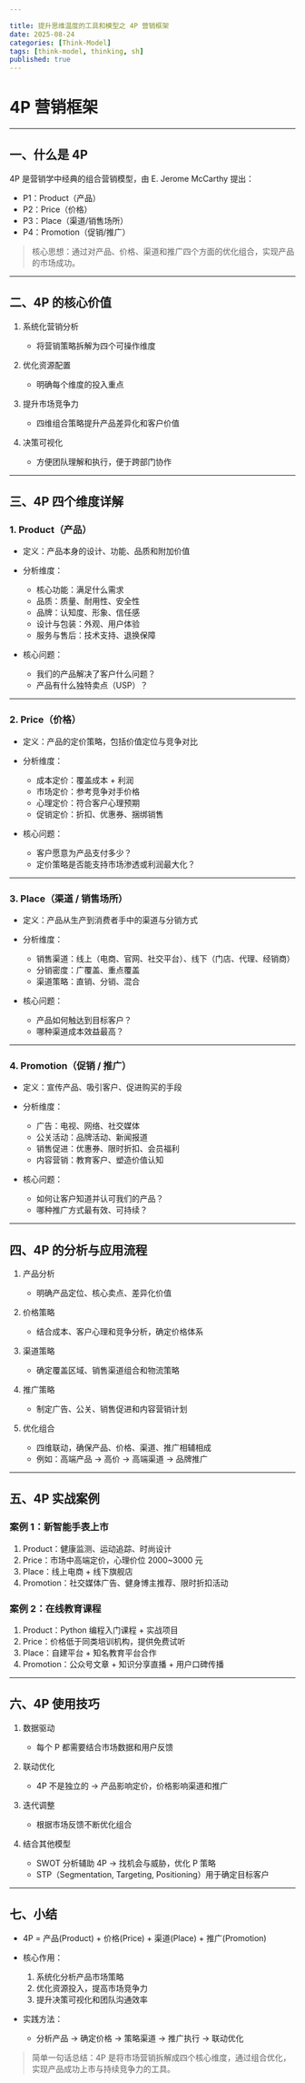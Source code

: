 ```yaml
---

title: 提升思维温度的工具和模型之 4P 营销框架
date: 2025-08-24
categories: [Think-Model]
tags: [think-model, thinking, sh]
published: true
---
```


# 4P 营销框架

---

## 一、什么是 4P

4P 是营销学中经典的组合营销模型，由 E. Jerome McCarthy 提出：

* P1：Product（产品）
* P2：Price（价格）
* P3：Place（渠道/销售场所）
* P4：Promotion（促销/推广）

> 核心思想：通过对产品、价格、渠道和推广四个方面的优化组合，实现产品的市场成功。

---

## 二、4P 的核心价值

1. 系统化营销分析

   * 将营销策略拆解为四个可操作维度
2. 优化资源配置

   * 明确每个维度的投入重点
3. 提升市场竞争力

   * 四维组合策略提升产品差异化和客户价值
4. 决策可视化

   * 方便团队理解和执行，便于跨部门协作

---

## 三、4P 四个维度详解

### 1. Product（产品）

* 定义：产品本身的设计、功能、品质和附加价值
* 分析维度：

  * 核心功能：满足什么需求
  * 品质：质量、耐用性、安全性
  * 品牌：认知度、形象、信任感
  * 设计与包装：外观、用户体验
  * 服务与售后：技术支持、退换保障
* 核心问题：

  * 我们的产品解决了客户什么问题？
  * 产品有什么独特卖点（USP）？

---

### 2. Price（价格）

* 定义：产品的定价策略，包括价值定位与竞争对比
* 分析维度：

  * 成本定价：覆盖成本 + 利润
  * 市场定价：参考竞争对手价格
  * 心理定价：符合客户心理预期
  * 促销定价：折扣、优惠券、捆绑销售
* 核心问题：

  * 客户愿意为产品支付多少？
  * 定价策略是否能支持市场渗透或利润最大化？

---

### 3. Place（渠道 / 销售场所）

* 定义：产品从生产到消费者手中的渠道与分销方式
* 分析维度：

  * 销售渠道：线上（电商、官网、社交平台）、线下（门店、代理、经销商）
  * 分销密度：广覆盖、重点覆盖
  * 渠道策略：直销、分销、混合
* 核心问题：

  * 产品如何触达到目标客户？
  * 哪种渠道成本效益最高？

---

### 4. Promotion（促销 / 推广）

* 定义：宣传产品、吸引客户、促进购买的手段
* 分析维度：

  * 广告：电视、网络、社交媒体
  * 公关活动：品牌活动、新闻报道
  * 销售促进：优惠券、限时折扣、会员福利
  * 内容营销：教育客户、塑造价值认知
* 核心问题：

  * 如何让客户知道并认可我们的产品？
  * 哪种推广方式最有效、可持续？

---

## 四、4P 的分析与应用流程

1. 产品分析

   * 明确产品定位、核心卖点、差异化价值
2. 价格策略

   * 结合成本、客户心理和竞争分析，确定价格体系
3. 渠道策略

   * 确定覆盖区域、销售渠道组合和物流策略
4. 推广策略

   * 制定广告、公关、销售促进和内容营销计划
5. 优化组合

   * 四维联动，确保产品、价格、渠道、推广相辅相成
   * 例如：高端产品 → 高价 → 高端渠道 → 品牌推广

---

## 五、4P 实战案例

### 案例 1：新智能手表上市

1. Product：健康监测、运动追踪、时尚设计
2. Price：市场中高端定价，心理价位 2000\~3000 元
3. Place：线上电商 + 线下旗舰店
4. Promotion：社交媒体广告、健身博主推荐、限时折扣活动

### 案例 2：在线教育课程

1. Product：Python 编程入门课程 + 实战项目
2. Price：价格低于同类培训机构，提供免费试听
3. Place：自建平台 + 知名教育平台合作
4. Promotion：公众号文章 + 知识分享直播 + 用户口碑传播

---

## 六、4P 使用技巧

1. 数据驱动

   * 每个 P 都需要结合市场数据和用户反馈
2. 联动优化

   * 4P 不是独立的 → 产品影响定价，价格影响渠道和推广
3. 迭代调整

   * 根据市场反馈不断优化组合
4. 结合其他模型

   * SWOT 分析辅助 4P → 找机会与威胁，优化 P 策略
   * STP（Segmentation, Targeting, Positioning）用于确定目标客户

---

## 七、小结

* 4P = 产品(Product) + 价格(Price) + 渠道(Place) + 推广(Promotion)
* 核心作用：

  1. 系统化分析产品市场策略
  2. 优化资源投入，提高市场竞争力
  3. 提升决策可视化和团队沟通效率
* 实践方法：

  * 分析产品 → 确定价格 → 策略渠道 → 推广执行 → 联动优化

> 简单一句话总结：4P 是将市场营销拆解成四个核心维度，通过组合优化，实现产品成功上市与持续竞争力的工具。

